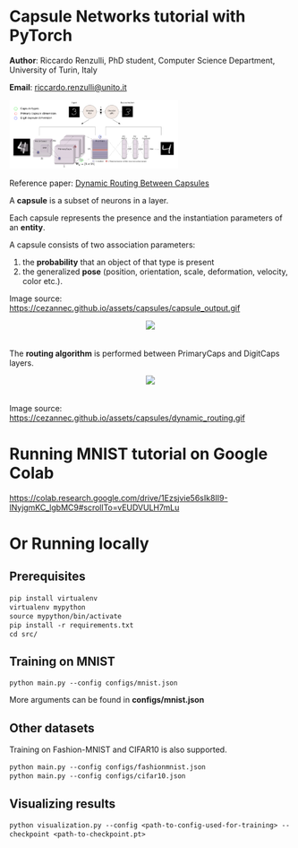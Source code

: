 # **Capsule Networks tutorial with PyTorch**

**Author**: Riccardo Renzulli, PhD student, Computer Science Department, University of Turin, Italy

**Email**: riccardo.renzulli@unito.it

<img src="assets/capsnet_architecture.png" width="60%"/>

Reference paper: [Dynamic Routing Between Capsules](https://arxiv.org/pdf/1710.09829.pdf)

A **capsule** is a subset of neurons in a layer.

Each capsule represents the presence and the instantiation parameters of an **entity**.

A capsule consists of two association parameters:

1.   the **probability** that an object of that type is present
2.   the generalized **pose** (position, orientation, scale, deformation, velocity, color etc.).

Image source: https://cezannec.github.io/assets/capsules/capsule_output.gif


<center>
<img src="https://cezannec.github.io/assets/capsules/capsule_output.gif" width="45%"/>
</center>
<br/>

The **routing algorithm** is performed between PrimaryCaps and DigitCaps layers.

<center>
<img src="https://cezannec.github.io/assets/capsules/dynamic_routing.gif" width="45%"/>
</center>
<br/>

Image source: https://cezannec.github.io/assets/capsules/dynamic_routing.gif

# Running MNIST tutorial on Google Colab

https://colab.research.google.com/drive/1Ezsjvie56sIk8II9-lNyjgmKC_lgbMC9#scrollTo=vEUDVULH7mLu

# Or Running locally

## Prerequisites

```
pip install virtualenv
virtualenv mypython
source mypython/bin/activate
pip install -r requirements.txt
cd src/
```

## Training on MNIST

```
python main.py --config configs/mnist.json
```

More arguments can be found in **configs/mnist.json**

## Other datasets

Training on Fashion-MNIST and CIFAR10 is also supported.

```
python main.py --config configs/fashionmnist.json
python main.py --config configs/cifar10.json
```

## Visualizing results

```
python visualization.py --config <path-to-config-used-for-training> --checkpoint <path-to-checkpoint.pt>
```

